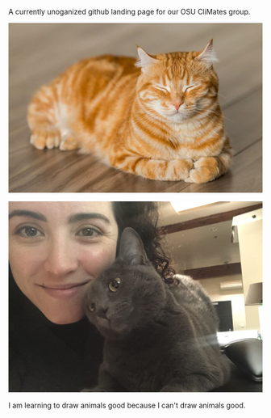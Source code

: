 A currently unoganized github landing page for our OSU CliMates group. 

![needsCatPic](catpic.jpg)

![Needs more cat pics](jen-and-nimbus-lovetea.jpeg)

I am learning to draw animals good because I can't draw animals good.